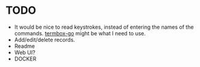 # TODO

* It would be nice to read keystrokes, instead of entering the names of the commands. [termbox-go](https://github.com/nsf/termbox-go) might be what I need to use.
* Add/edit/delete records.
* Readme
* Web UI?
* DOCKER
